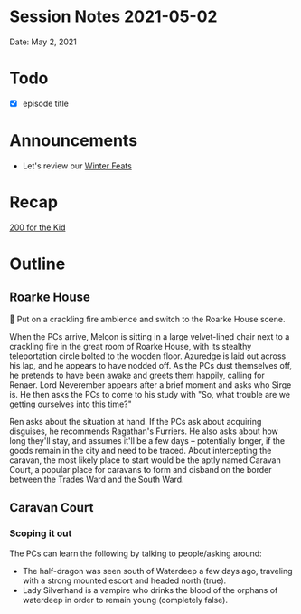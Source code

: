 # Session Notes 2021-05-02

Date: May 2, 2021

# Todo

- [x]  episode title

# Announcements

- Let's review our [Winter Feats](%E2%9D%84%EF%B8%8F%20Winter%20Feats.md)

# Recap

[200 for the Kid](../../logbook/200%20for%20the%20Kid.md) 

# Outline

## Roarke House

<aside>
🎵 Put on a crackling fire ambience and switch to the Roarke House scene.

</aside>

When the PCs arrive, Meloon is sitting in a large velvet-lined chair next to a crackling fire in the great room of Roarke House, with its stealthy teleportation circle bolted to the wooden floor. Azuredge is laid out across his lap, and he appears to have nodded off. As the PCs dust themselves off, he pretends to have been awake and greets them happily, calling for Renaer. Lord Neverember appears after a brief moment and asks who Sirge is. He then asks the PCs to come to his study with "So, what trouble are we getting ourselves into this time?"

Ren asks about the situation at hand. If the PCs ask about acquiring disguises, he recommends Ragathan's Furriers. He also asks about how long they'll stay, and assumes it'll be a few days – potentially longer, if the goods remain in the city and need to be traced. About intercepting the caravan, the most likely place to start would be the aptly named Caravan Court, a popular place for caravans to form and disband on the border between the Trades Ward and the South Ward.

## Caravan Court

### Scoping it out

The PCs can learn the following by talking to people/asking around:

- The half-dragon was seen south of Waterdeep a few days ago, traveling with a strong mounted escort and headed north (true).
- Lady Silverhand is a vampire who drinks the blood of the orphans of waterdeep in order to remain young (completely false).
